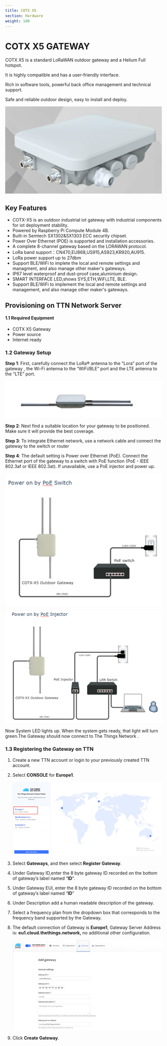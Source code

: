 ```yaml
---
title: COTX X5
section: Hardware
weight: 100
---
```


# COTX X5 GATEWAY

COTX X5 is a standard LoRaWAN outdoor gateway and a Helium Full hotspot.

It is highly compatible and has a user-friendly interface.

Rich in software tools, powerful back office management and technical support.

Safe and reliable outdoor design, easy to install and deploy.

![COTX_X5_Gateway](../X5_1.png)

 

 

## Key Features

- COTX-X5 is an outdoor industrial iot gateway with industrial components for iot deployment stability. 
- Powered by Raspberry Pi Compute Module 4B.
- Built-in Semtech SX1302&SX1303 ECC security chipset.
- Power Over Ethernet (POE) is supported and installation accessories.
- A complete 8-channel gateway based on the LORAWAN protocol.
- LoRa band support：CN470,EU868,US915,AS923,KR920,AU915.
- LoRa power support up to 27dbm
- Support BLE/WiFi to implete the local and remote settings and managment, and also manage other maker's gateways.
- IP67 level waterproof and dust-proof case,aluminium design.
- SMART INTERFACE LED,shows SYS,ETH,WiFi,LTE, BLE.
- Support BLE/WiFi to implement the local and remote settings and management, and also manage other maker's gateways.

## Provisioning on TTN Network Server

#### 1.1 Required Equipment

- COTX X5 Gateway
- Power source
- Internet ready

### 1.2 Gateway Setup 

**Step 1**: First, carefully connect the LoRa® antenna to the “Lora” port of the gateway , the Wi-Fi antenna to the “WiFi/BLE” port and the LTE antenna to the “LTE” port.

![COTX_X5_Gateway](../X5_2.png)

 

**Step 2**: Next find a suitable location for your gateway to be positioned. Make sure it will provide the best coverage.

**Step 3**: To integrate Ethernet network, use a network cable and connect the gateway to the switch or router 

**Step 4**: The default setting is Power over Ethernet (PoE). Connect the Ethernet port of the gateway to a switch with PoE function (PoE - IEEE 802.3af or IEEE 802.3at). If unavailable, use a PoE injector and power up. 

![COTX_X5_Gateway](../X5_3_1.png)

![COTX_X5_Gateway](../X5_4_1.png) 

 

Now System LED lights up. When the system gets ready, that light will turn green.The Gateway should now connect to The Things Network .

 

### 1.3 Registering the Gateway on TTN

1. Create a new TTN account or login to your previously created TTN account.

2. Select **CONSOLE** for **Europe1**.

   ![COTX_X5_Gateway](../X5_5.png)

 

3. Select **Gateways**, and then select **Register Gateway**.

4. Under Gateway ID,enter the 8 byte gateway ID recorded on the bottom of gateway’s label named “**ID**”.

5. Under Gateway EUI, enter the 8 byte gateway ID recorded on the bottom of gateway’s label named “**ID**”

6. Under Description add a human readable description of the gateway.

7. Select a frequency plan from the dropdown box that corresponds to the frequency band supported by the Gateway.

8. The default connection of Gateway is **Europe1**, Gateway Server Address is: **eu1.cloud.thethings.network,** no additional other configuration. 

   ![COTX_X5_Gateway](../X5_6.png)

 

9. Click **Create Gateway**. 

